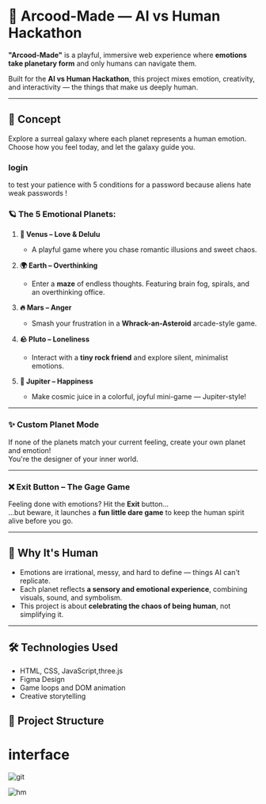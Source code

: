 # 🌌 Arcood-Made — AI vs Human Hackathon

**"Arcood-Made"** is a playful, immersive web experience where **emotions take planetary form** and only humans can navigate them.

Built for the **AI vs Human Hackathon**, this project mixes emotion, creativity, and interactivity — the things that make us deeply human.

---

## 🚀 Concept

Explore a surreal galaxy where each planet represents a human emotion.  
Choose how you feel today, and let the galaxy guide you.
### login 
to test your patience with 5 conditions for a password because aliens hate weak passwords !

### 🪐 The 5 Emotional Planets:

1. **💖 Venus – Love & Delulu**
   - A playful game where you chase romantic illusions and sweet chaos.

2. **🌍 Earth – Overthinking**
   - Enter a **maze** of endless thoughts. Featuring brain fog, spirals, and an overthinking office.

3. **🔥 Mars – Anger**
   - Smash your frustration in a **Whrack-an-Asteroid** arcade-style game.

4. **🪨 Pluto – Loneliness**
   - Interact with a **tiny rock friend** and explore silent, minimalist emotions.

5. **🍊 Jupiter – Happiness**
   - Make cosmic juice in a colorful, joyful mini-game — Jupiter-style!

---

### ✨ Custom Planet Mode

If none of the planets match your current feeling, create your own planet and emotion!  
You're the designer of your inner world.

---

### ❌ Exit Button – The Gage Game

Feeling done with emotions? Hit the **Exit** button…  
…but beware, it launches a **fun little dare game** to keep the human spirit alive before you go.

---

## 🧠 Why It's Human

- Emotions are irrational, messy, and hard to define — things AI can't replicate.
- Each planet reflects **a sensory and emotional experience**, combining visuals, sound, and symbolism.
- This project is about **celebrating the chaos of being human**, not simplifying it.

---

## 🛠️ Technologies Used

- HTML, CSS, JavaScript,three.js
- Figma Design
- Game loops and DOM animation
- Creative storytelling

## 📁 Project Structure







# interface 
![git](https://github.com/user-attachments/assets/d98f4e2e-4f7c-46e6-9c16-0782b38b88ff)

![hm](https://github.com/user-attachments/assets/2e60cc51-7b0e-40aa-a117-361db233c049)
